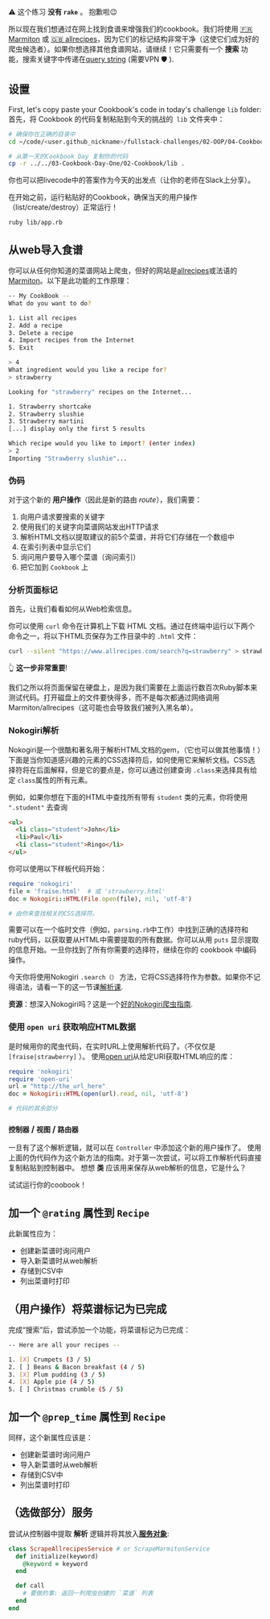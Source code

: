 ⚠️ 这个练习 **没有 `rake`** 。 抱歉啦😉

所以现在我们想通过在网上找到食谱来增强我们的cookbook。我们将使用
[🇫🇷 Marmiton](http://www.marmiton.org) 或 [🇬🇧 allrecipes](https://www.allrecipes.com)，因为它们的标记结构非常干净（这使它们成为好的爬虫候选者）。如果你想选择其他食谱网站，请继续！它只需要有一个 **搜索** 功能，搜索关键字中传递在[query string](https://en.wikipedia.org/wiki/Query_string) (需要VPN 🛡 ).

## 设置

First, let's copy paste your Cookbook's code in today's challenge `lib` folder:
首先，将 Cookbook 的代码复制粘贴到今天的挑战的` lib` 文件夹中：

```bash
# 确保你在正确的目录中
cd ~/code/<user.github_nickname>/fullstack-challenges/02-OOP/04-Cookbook-Day-Two/01-Cookbook-Advanced

# 从第一天的Cookbook Day 复制你的代码
cp -r ../../03-Cookbook-Day-One/02-Cookbook/lib .
```

你也可以把livecode中的答案作为今天的出发点（让你的老师在Slack上分享）。

在开始之前，运行粘贴好的Cookbook，确保当天的用户操作（list/create/destroy）正常运行！

```bash
ruby lib/app.rb
```

## 从web导入食谱

你可以从任何你知道的菜谱网站上爬虫，但好的网站是[allrecipes](https://www.allrecipes.com)或法语的[Marmiton](http://www.marmiton.org/)。以下是此功能的工作原理：

```bash
-- My CookBook --
What do you want to do?

1. List all recipes
2. Add a recipe
3. Delete a recipe
4. Import recipes from the Internet
5. Exit

> 4
What ingredient would you like a recipe for?
> strawberry

Looking for "strawberry" recipes on the Internet...

1. Strawberry shortcake
2. Strawberry slushie
3. Strawberry martini
[...] display only the first 5 results

Which recipe would you like to import? (enter index)
> 2
Importing "Strawberry slushie"...
```

### 伪码

对于这个新的 **用户操作**（因此是新的路由 _route_），我们需要：

1. 向用户请求要搜索的关键字
2. 使用我们的关键字向菜谱网站发出HTTP请求
3. 解析HTML文档以提取建议的前5个菜谱，并将它们存储在一个数组中
4. 在索引列表中显示它们
5. 询问用户要导入哪个菜谱（询问索引）
6. 把它加到 `Cookbook` 上

### 分析页面标记

首先，让我们看看如何从Web检索信息。

你可以使用 `curl` 命令在计算机上下载 HTML 文档。通过在终端中运行以下两个命令之一，将以下HTML页保存为工作目录中的 `.html` 文件：

```bash
curl --silent "https://www.allrecipes.com/search?q=strawberry" > strawberry.html
```

👆 **这一步非常重要**!

我们之所以将页面保留在硬盘上，是因为我们需要在上面运行数百次Ruby脚本来测试代码。打开磁盘上的文件要快得多，而不是每次都通过网络调用Marmiton/allrecipes（这可能也会导致我们被列入黑名单）。

### Nokogiri解析

Nokogiri是一个很酷和著名用于解析HTML文档的gem，（它也可以做其他事情！）下面是当你知道感兴趣的元素的CSS选择符后，如何使用它来解析文档。CSS选择符将在后面解释，但是它的要点是，你可以通过创建查询 `.class`来选择具有给定 `class`属性的所有元素。

例如，如果你想在下面的HTML中查找所有带有 `student` 类的元素，你将使用 `".student"` 去查询

```html
<ul>
  <li class="student">John</li>
  <li>Paul</li>
  <li class="student">Ringo</li>
</ul>
```

你可以使用以下样板代码开始：

```ruby
require 'nokogiri'
file = 'fraise.html'  # 或 'strawberry.html'
doc = Nokogiri::HTML(File.open(file), nil, 'utf-8')

# 由你来查找相关的CSS选择符。
```

需要可以在一个临时文件（例如，`parsing.rb`中工作）中找到正确的选择符和ruby代码，以获取要从HTML中需要提取的所有数据。你可以从用 `puts` 显示提取的信息开始。一旦你找到了所有你需要的选择符，继续在你的 cookbook 中编码操作。

今天你将使用Nokogiri `.search（）` 方法，它将CSS选择符作为参数。如果你不记得语法，请看一下的这一节课[解析课](https://kitt.lewagon.com/camps/<user.batch_slug>/lectures/content/lectures/ruby/06-parsing-storing-data/index.html?title=Parsing+%26+Storing+Data#/3/6).

**资源**：想深入Nokogiri吗？这是一个[好的Nokogiri爬虫指南](https://www.sitepoint.com/nokogiri-fundamentals-extract-html-web/).

### 使用 `open uri` 获取响应HTML数据

是时候用你的爬虫代码，在实时URL上使用解析代码了。（不仅仅是 `[fraise|strawberry]` ）。 使用[open uri](https://ruby-doc.org/core/stdlibs/open-uri/OpenURI.html)从给定URI获取HTML响应的库：

```ruby
require 'nokogiri'
require 'open-uri'
url = "http://the_url_here"
doc = Nokogiri::HTML(open(url).read, nil, 'utf-8')

# 代码的其余部分
```

### `控制器` / `视图` / `路由器`

一旦有了这个解析逻辑，就可以在 `Controller` 中添加这个新的用户操作了。 使用上面的伪代码作为这个新方法的指南。对于第一次尝试，可以将工作解析代码直接复制粘贴到控制器中。
想想 **类** 应该用来保存从web解析的信息，它是什么？

试试运行你的coobook！

## 加一个 `@rating` 属性到 `Recipe`

此新属性应为：

- 创建新菜谱时询问用户
- 导入新菜谱时从web解析
- 存储到CSV中
- 列出菜谱时打印

## （用户操作）将菜谱标记为已完成

完成“搜索”后，尝试添加一个功能，将菜谱标记为已完成：

```bash
-- Here are all your recipes --

1. [X] Crumpets (3 / 5)
2. [ ] Beans & Bacon breakfast (4 / 5)
3. [X] Plum pudding (3 / 5)
4. [X] Apple pie (4 / 5)
5. [ ] Christmas crumble (5 / 5)
```

## 加一个 `@prep_time` 属性到 `Recipe`

同样，这个新属性应该是：

- 创建新菜谱时询问用户
- 导入新菜谱时从web解析
- 存储到CSV中
- 列出菜谱时打印

## （选做部分）服务

尝试从控制器中提取 **解析** 逻辑并将其放入[**服务对象**](https://www.toptal.com/ruby-on-rails/rails-service-objects-tutorial):

```ruby
class ScrapeAllrecipesService # or ScrapeMarmitonService
  def initialize(keyword)
    @keyword = keyword
  end

  def call
    # 要做的事: 返回一列爬虫创建的 `菜谱` 列表
  end
end
```
